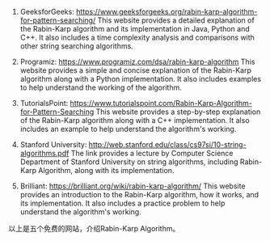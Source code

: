 

1. GeeksforGeeks: https://www.geeksforgeeks.org/rabin-karp-algorithm-for-pattern-searching/
This website provides a detailed explanation of the Rabin-Karp algorithm and its implementation in Java, Python and C++. It also includes a time complexity analysis and comparisons with other string searching algorithms.

2. Programiz: https://www.programiz.com/dsa/rabin-karp-algorithm
This website provides a simple and concise explanation of the Rabin-Karp algorithm along with a Python implementation. It also includes examples to help understand the working of the algorithm.

3. TutorialsPoint: https://www.tutorialspoint.com/Rabin-Karp-Algorithm-for-Pattern-Searching
This website provides a step-by-step explanation of the Rabin-Karp algorithm along with a C++ implementation. It also includes an example to help understand the algorithm's working.

4. Stanford University: http://web.stanford.edu/class/cs97si/10-string-algorithms.pdf
The link provides a lecture by Computer Science Department of Stanford University on string algorithms, including Rabin-Karp Algorithm, along with its implementation.

5. Brilliant: https://brilliant.org/wiki/rabin-karp-algorithm/
This website provides an introduction to the Rabin-Karp algorithm, how it works, and its implementation. It also includes a practice problem to help understand the algorithm's working. 

以上是五个免费的网站，介绍Rabin-Karp Algorithm。